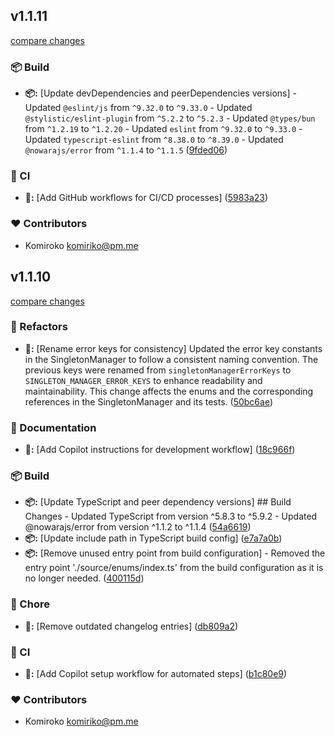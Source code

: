 
## v1.1.11

[compare changes](https://github.com/NowaraJS/singleton-manager/compare/v1.1.10...v1.1.11)

### 📦 Build

- **📦:** [Update devDependencies and peerDependencies versions] - Updated `@eslint/js` from `^9.32.0` to `^9.33.0` - Updated `@stylistic/eslint-plugin` from `^5.2.2` to `^5.2.3` - Updated `@types/bun` from `^1.2.19` to `^1.2.20` - Updated `eslint` from `^9.32.0` to `^9.33.0` - Updated `typescript-eslint` from `^8.38.0` to `^8.39.0` - Updated `@nowarajs/error` from `^1.1.4` to `^1.1.5` ([9fded06](https://github.com/NowaraJS/singleton-manager/commit/9fded06))

### 🤖 CI

- **🤖:** [Add GitHub workflows for CI/CD processes] ([5983a23](https://github.com/NowaraJS/singleton-manager/commit/5983a23))

### ❤️ Contributors

- Komiroko <komiriko@pm.me>

## v1.1.10

[compare changes](https://github.com/NowaraJS/singleton-manager/compare/v1.1.9...v1.1.10)

### 🧹 Refactors

- **🧹:** [Rename error keys for consistency] Updated the error key constants in the SingletonManager to follow a consistent naming convention. The previous keys were renamed from `singletonManagerErrorKeys` to `SINGLETON_MANAGER_ERROR_KEYS` to enhance readability and maintainability. This change affects the enums and the corresponding references in the SingletonManager and its tests. ([50bc6ae](https://github.com/NowaraJS/singleton-manager/commit/50bc6ae))

### 📖 Documentation

- **📖:** [Add Copilot instructions for development workflow] ([18c966f](https://github.com/NowaraJS/singleton-manager/commit/18c966f))

### 📦 Build

- **📦:** [Update TypeScript and peer dependency versions] ## Build Changes - Updated TypeScript from version ^5.8.3 to ^5.9.2 - Updated @nowarajs/error from version ^1.1.2 to ^1.1.4 ([54a6619](https://github.com/NowaraJS/singleton-manager/commit/54a6619))
- **📦:** [Update include path in TypeScript build config] ([e7a7a0b](https://github.com/NowaraJS/singleton-manager/commit/e7a7a0b))
- **📦:** [Remove unused entry point from build configuration] - Removed the entry point './source/enums/index.ts' from the build configuration as it is no longer needed. ([400115d](https://github.com/NowaraJS/singleton-manager/commit/400115d))

### 🦉 Chore

- **🦉:** [Remove outdated changelog entries] ([db809a2](https://github.com/NowaraJS/singleton-manager/commit/db809a2))

### 🤖 CI

- **🤖:** [Add Copilot setup workflow for automated steps] ([b1c80e9](https://github.com/NowaraJS/singleton-manager/commit/b1c80e9))

### ❤️ Contributors

- Komiroko <komiriko@pm.me>

